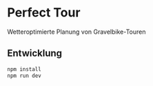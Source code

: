 # Perfect Tour
Wetteroptimierte Planung von Gravelbike-Touren

## Entwicklung
```bash
npm install
npm run dev
```
